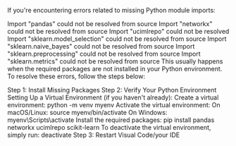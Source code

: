 If you're encountering errors related to missing Python module imports:

Import "pandas" could not be resolved from source
Import "networkx" could not be resolved from source
Import "ucimlrepo" could not be resolved
Import "sklearn.model_selection" could not be resolved from source
Import "sklearn.naive_bayes" could not be resolved from source
Import "sklearn.preprocessing" could not be resolved from source
Import "sklearn.metrics" could not be resolved from source
This usually happens when the required packages are not installed in your Python environment. To resolve these errors, follow the steps below:

Step 1: Install Missing Packages
Step 2: Verify Your Python Environment
Setting Up a Virtual Environment (if you haven't already):
  Create a virtual environment:
  python -m venv myenv
  Activate the virtual environment:
  On macOS/Linux:
  source myenv/bin/activate
  On Windows:
  myenv\Scripts\activate
  Install the required packages:
  pip install pandas networkx ucimlrepo scikit-learn
  To deactivate the virtual environment, simply run:
  deactivate
Step 3: Restart Visual Code/your IDE
